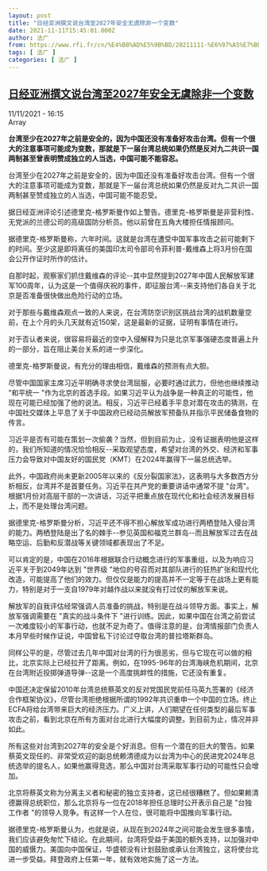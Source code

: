 ```yaml
---
layout: post
title: "日经亚洲撰文说台湾至2027年安全无虞除非一个变数"
date: 2021-11-11T15:45:01.000Z
author: 法广
from: https://www.rfi.fr/cn/%E4%B8%AD%E5%9B%BD/20211111-%E6%97%A5%E7%BB%8F%E4%BA%9A%E6%B4%B2%E6%92%B0%E6%96%87%E8%AF%B4%E5%8F%B0%E6%B9%BE%E8%87%B32027%E5%B9%B4%E5%AE%89%E5%85%A8%E6%97%A0%E8%99%9E%E9%99%A4%E9%9D%9E%E4%B8%80%E4%B8%AA%E5%8F%98%E6%95%B0
tags: [ 法广 ]
categories: [ 法广 ]
---
```

<!--1636645501000-->
[日经亚洲撰文说台湾至2027年安全无虞除非一个变数](https://www.rfi.fr/cn/%E4%B8%AD%E5%9B%BD/20211111-%E6%97%A5%E7%BB%8F%E4%BA%9A%E6%B4%B2%E6%92%B0%E6%96%87%E8%AF%B4%E5%8F%B0%E6%B9%BE%E8%87%B32027%E5%B9%B4%E5%AE%89%E5%85%A8%E6%97%A0%E8%99%9E%E9%99%A4%E9%9D%9E%E4%B8%80%E4%B8%AA%E5%8F%98%E6%95%B0)
------

<div>
<div>11/11/2021 - 16:15</div>Array<p><strong>                    台湾至少在2027年之前是安全的，因为中国还没有准备好攻击台湾。但有一个很大的注意事项可能成为变数，那就是下一届台湾总统如果仍然是反对九二共识一国两制甚至曾表明赞成独立的人当选，中国可能不能容忍。                </strong></p><div >                    <p>台湾至少在2027年之前是安全的，因为中国还没有准备好攻击台湾。但有一个很大的注意事项可能成为变数，那就是下一届台湾总统如果仍然是反对九二共识一国两制甚至赞成独立的人当选，中国可能不能忍受。</p><p>据日经亚洲评论引述德里克-格罗斯曼作如上警告。德里克-格罗斯曼是非营利性、无党派的兰德公司的高级国防分析员。他以前曾在五角大楼担任情报顾问。</p><p>据德里克-格罗斯曼称，六年时间。这就是台湾在遭受中国军事攻击之前可能剩下的时间。至少这是即将离任的美国印太司令部司令菲利普-戴维森上将3月份在国会公开作证时所作的估计。</p><p>自那时起，观察家们抓住戴维森的评论--其中显然提到2027年中国人民解放军建军100周年，认为这是一个值得庆祝的事件，即征服台湾--来支持他们各自关于北京是否准备很快做出危险行动的立场。</p><p>对于那些与戴维森观点一致的人来说，在台湾防空识别区挑战台湾的战机数量空前，在上个月的头几天就有近150架，这是最新的证据，证明有事情在进行。</p><p>对于否认者来说，很容易将最近的空中入侵解释为只是北京军事强硬态度普遍上升的一部分，旨在阻止美台关系的进一步深化。</p><p>德里克-格罗斯曼说，有充分的理由相信，戴维森的预测有点大胆。</p><p>尽管中国国家主席习近平明确寻求使台湾屈服，必要时通过武力，但他也继续推动 "和平统一 "作为北京的首选手段。如果习近平认为战争是一种真正的可能性，他现在可能已经加强了他的说法。相反，习近平已经着手平息对潜在攻击的猜测，在中国社交媒体上平息了关于中国政府已经动员解放军预备队并指示平民储备食物的传言。</p><p>习近平是否有可能在策划一次偷袭？当然，但到目前为止，没有证据表明他是这样的，我们所知道的情况恰恰相反--采取观望态度，希望对台湾的外交、经济和军事压力会导致对中国友好的国民党（KMT）在2024年赢得下一届总统选举。</p><p>此外，中国政府尚未更新2005年以来的《反分裂国家法》，这表明与大多数西方分析相反，台湾并不是首要任务。习近平在共产党的重要讲话中通常不提 "台湾"。根据1月份对高层干部的一次讲话，习近平把重点放在现代化和社会经济发展目标上，而不是处理台湾问题。</p><p>据德里克-格罗斯曼分析，习近平还不得不担心解放军成功进行两栖登陆入侵台湾的能力。两栖登陆是出了名的棘手--参见英国和福克兰群岛--而且解放军过去在战略空运、后勤和反潜战等关键领域都表现出了不足。</p><p>可以肯定的是，中国在2016年根据联合行动概念进行的军事重组，以及为响应习近平关于到2049年达到 "世界级 "地位的号召而对其部队进行的狂热扩张和现代化改造，可能提高了他们的效力。但仅仅是能力的提高并不一定等于在战场上更有能力，特别是对于一支自1979年对越作战以来就没有打过仗的解放军来说。</p><p>解放军的自我评估经常强调人员准备的挑战，特别是在战斗领导方面。事实上，解放军强调需要在 "真实的战斗条件下 "进行训练。因此，如果中国在台湾之前尝试一次难度较小的军事行动，也就不足为奇了。值得注意的是，台湾情报部门负责人本月早些时候作证说，中国曾私下讨论过夺取台湾的普拉塔斯群岛。</p><p>同样公平的是，尽管过去几年中国对台湾的行为很恶劣，但与它现在可以做的相比，北京实际上已经拉开了距离。例如，在1995-96年的台湾海峡危机期间，北京在台湾附近投掷弹道导弹--这是一个高度挑衅性的措施，它还没有重复。</p><p>中国还决定保留2010年台湾总统蔡英文的反对党国民党前任马英九签署的《经济合作框架协议》，尽管台湾拒绝根据所谓的1992年共识重申一个中国的立场。终止ECFA将给台湾带来巨大的经济压力。广义上讲，人们期望在任何类型的最后军事攻击之前，看到北京在所有方面对台北进行大幅度的调整。到目前为止，情况并非如此。</p><p>所有这些对台湾到2027年的安全是个好消息。但有一个潜在的巨大的警告。如果蔡英文现任的、非常受欢迎的副总统赖清德成为以台湾为中心的民进党2024年总统选举的提名人，如果他赢得竞选，那么中国对台湾采取军事行动的可能性只会增加。</p><p>北京将蔡英文称为分离主义者和秘密的独立支持者，这已经很糟糕了。但如果赖清德赢得总统职位，那么北京将与一位在2018年担任总理时公开表示自己是 "台独工作者 "的领导人竞争。有这样一个人在位，很可能将中国推向军事行动。</p><p>据德里克-格罗斯曼认为，也就是说，从现在到2024年之间可能会发生很多事情，我们应该避免匆忙下结论。在此期间，台湾将受益于美国的额外支持，以加强对中国的威慑力。美国向中国保证，华盛顿没有计划鼓励或承认台湾独立，这将使台北进一步受益。拜登政府上任第一年，就有效地实施了这一方法。</p>                                            <div data-selfpromo-newsletter>    </div>    <div data-selfpromo-app>    </div>                </div>
</div>

